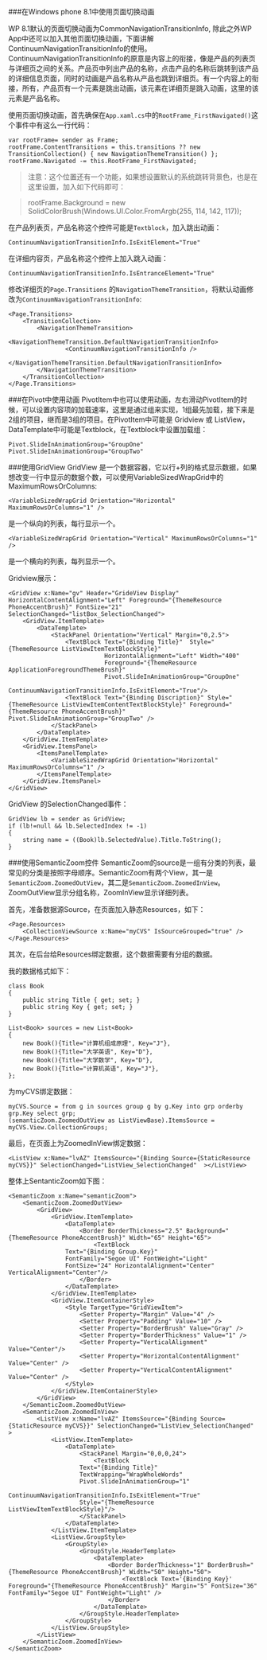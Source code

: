 ###在Windows phone 8.1中使用页面切换动画

WP 8.1默认的页面切换动画为CommonNavigationTransitionInfo, 除此之外WP App中还可以加入其他页面切换动画，下面讲解ContinuumNavigationTransitionInfo的使用。ContinuumNavigationTransitionInfo的原意是内容上的衔接，像是产品的列表页与详细页之间的关系。产品页中列出产品的名称，点击产品的名称后跳转到该产品的详细信息页面，同时的动画是产品名称从产品也跳到详细页。有一个内容上的衔接，所有，产品页有一个元素是跳出动画，该元素在详细页是跳入动画，这里的该元素是产品名称。

使用页面切换动画，首先确保在``App.xaml.cs``中的``RootFrame_FirstNavigated()``这个事件中有这么一行代码：

	var rootFrame= sender as Frame;
	rootFrame.ContentTransitions = this.transitions ?? new TransitionCollection() { new NavigationThemeTransition() };
	rootFrame.Navigated -= this.RootFrame_FirstNavigated;

>注意：这个位置还有一个功能，如果想设置默认的系统跳转背景色，也是在这里设置，加入如下代码即可：

> 	rootFrame.Background = new SolidColorBrush(Windows.UI.Color.FromArgb(255, 114, 142, 117));

在产品列表页，产品名称这个控件可能是``Textblock``，加入跳出动画：

	ContinuumNavigationTransitionInfo.IsExitElement="True"
在详细内容页，产品名称这个控件上加入跳入动画：

	ContinuumNavigationTransitionInfo.IsEntranceElement="True"

修改详细页的``Page.Transitions`` 的``NavigationThemeTransition``，将默认动画修改为``ContinuumNavigationTransitionInfo``:

	<Page.Transitions>
        <TransitionCollection>
            <NavigationThemeTransition>
                <NavigationThemeTransition.DefaultNavigationTransitionInfo>
                    <ContinuumNavigationTransitionInfo />
                </NavigationThemeTransition.DefaultNavigationTransitionInfo>
            </NavigationThemeTransition>           
        </TransitionCollection>
    </Page.Transitions>

###在Pivot中使用动画
PivotItem中也可以使用动画，左右滑动PivotItem的时候，可以设置内容项的加载速率，这里是通过组来实现，1组最先加载，接下来是2组的项目，继而是3组的项目。在PivotItem中可能是 Gridview 或 ListView，DataTemplate中可能是Textblock，在Textblock中设置加载组：

	Pivot.SlideInAnimationGroup="GroupOne"
	Pivot.SlideInAnimationGroup="GroupTwo"

###使用GridView 
GridView 是一个数据容器，它以行+列的格式显示数据，如果想改变一行中显示的数据个数，可以使用VariableSizedWrapGrid中的MaximumRowsOrColumns:

	<VariableSizedWrapGrid Orientation="Horizontal" MaximumRowsOrColumns="1" />

是一个纵向的列表，每行显示一个。

	<VariableSizedWrapGrid Orientation="Vertical" MaximumRowsOrColumns="1" />
是一个横向的列表，每列显示一个。

Gridview展示：

    <GridView x:Name="gv" Header="GrideView Display" HorizontalContentAlignment="Left" Foreground="{ThemeResource PhoneAccentBrush}" FontSize="21" SelectionChanged="listBox_SelectionChanged">
        <GridView.ItemTemplate>
            <DataTemplate>
                <StackPanel Orientation="Vertical" Margin="0,2.5">
                    <TextBlock Text="{Binding Title}"  Style="{ThemeResource ListViewItemTextBlockStyle}" 
                               HorizontalAlignment="Left" Width="400" 
                               Foreground="{ThemeResource ApplicationForegroundThemeBrush}" 
                               Pivot.SlideInAnimationGroup="GroupOne" 
                               ContinuumNavigationTransitionInfo.IsExitElement="True"/>
                    <TextBlock Text="{Binding Discription}" Style="{ThemeResource ListViewItemContentTextBlockStyle}" Foreground="{ThemeResource PhoneAccentBrush}" Pivot.SlideInAnimationGroup="GroupTwo" />
                </StackPanel>
            </DataTemplate>
        </GridView.ItemTemplate>
        <GridView.ItemsPanel>
            <ItemsPanelTemplate>
                <VariableSizedWrapGrid Orientation="Horizontal" MaximumRowsOrColumns="1" />
            </ItemsPanelTemplate>
        </GridView.ItemsPanel>
    </GridView>

GridView 的SelectionChanged事件：

 	GridView lb = sender as GridView;
    if (lb!=null && lb.SelectedIndex != -1)
    {
        string name = ((Book)lb.SelectedValue).Title.ToString();
	}


###使用SemanticZoom控件
SemanticZoom的source是一组有分类的列表，最常见的分类是按照字母顺序。SemanticZoom有两个View，其一是``SemanticZoom.ZoomedOutView``，其二是``SemanticZoom.ZoomedInView``。ZoomOutView显示分组名称，ZoomInView显示详细列表。

首先，准备数据源Source，在页面加入静态Resources，如下：

	<Page.Resources>
        <CollectionViewSource x:Name="myCVS" IsSourceGrouped="true" />
    </Page.Resources>

其次，在后台给Resources绑定数据，这个数据需要有分组的数据。

我的数据格式如下：

	class Book
    {
        public string Title { get; set; }
        public string Key { get; set; }
    }

	List<Book> sources = new List<Book>
	{
		new Book(){Title="计算机组成原理", Key="J"},
		new Book(){Title="大学英语", Key="D"},
		new Book(){Title="大学数学", Key="D"},
		new Book(){Title="计算机英语", Key="J"},
	};

为myCVS绑定数据：

	myCVS.Source = from g in sources group g by g.Key into grp orderby grp.Key select grp;
    (semanticZoom.ZoomedOutView as ListViewBase).ItemsSource = myCVS.View.CollectionGroups;

最后，在页面上为ZoomedInView绑定数据：

	<ListView x:Name="lvAZ" ItemsSource="{Binding Source={StaticResource myCVS}}" SelectionChanged="ListView_SelectionChanged"  ></ListView>

整体上SentanticZoom如下图：

    <SemanticZoom x:Name="semanticZoom">
        <SemanticZoom.ZoomedOutView>
            <GridView>
                <GridView.ItemTemplate>
                    <DataTemplate>
                        <Border BorderThickness="2.5" Background="{ThemeResource PhoneAccentBrush}" Width="65" Height="65">
                            <TextBlock
                    Text="{Binding Group.Key}"
                    FontFamily="Segoe UI" FontWeight="Light"
                    FontSize="24" HorizontalAlignment="Center" VerticalAlignment="Center"/>
                        </Border>
                    </DataTemplate>
                </GridView.ItemTemplate>
                <GridView.ItemContainerStyle>
                    <Style TargetType="GridViewItem">
                        <Setter Property="Margin" Value="4" />
                        <Setter Property="Padding" Value="10" />
                        <Setter Property="BorderBrush" Value="Gray" />
                        <Setter Property="BorderThickness" Value="1" />
                        <Setter Property="VerticalAlignment" Value="Center"/>
                        <Setter Property="HorizontalContentAlignment" Value="Center" />
                        <Setter Property="VerticalContentAlignment" Value="Center" />
                    </Style>
                </GridView.ItemContainerStyle>
            </GridView>
        </SemanticZoom.ZoomedOutView>
        <SemanticZoom.ZoomedInView>
            <ListView x:Name="lvAZ" ItemsSource="{Binding Source={StaticResource myCVS}}" SelectionChanged="ListView_SelectionChanged"  >
                <ListView.ItemTemplate>
                    <DataTemplate>
                        <StackPanel Margin="0,0,0,24">
                            <TextBlock
                        Text="{Binding Title}"
                        TextWrapping="WrapWholeWords"
                        Pivot.SlideInAnimationGroup="1"
                        ContinuumNavigationTransitionInfo.IsExitElement="True"
                        Style="{ThemeResource ListViewItemTextBlockStyle}"/>
                        </StackPanel>
                    </DataTemplate>
                </ListView.ItemTemplate>
                <ListView.GroupStyle>
                    <GroupStyle>
                        <GroupStyle.HeaderTemplate>
                            <DataTemplate>
                                <Border BorderThickness="1" BorderBrush="{ThemeResource PhoneAccentBrush}" Width="50" Height="50">
                                    <TextBlock Text='{Binding Key}' Foreground="{ThemeResource PhoneAccentBrush}" Margin="5" FontSize="36" FontFamily="Segoe UI" FontWeight="Light" />
                                </Border>
                            </DataTemplate>
                        </GroupStyle.HeaderTemplate>
                    </GroupStyle>
                </ListView.GroupStyle>
            </ListView>
        </SemanticZoom.ZoomedInView>
    </SemanticZoom>